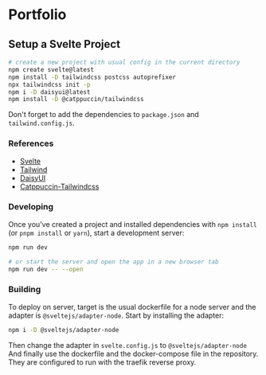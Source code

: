# Portfolio

## Setup a Svelte Project

```bash
# create a new project with usual config in the current directory
npm create svelte@latest
npm install -D tailwindcss postcss autoprefixer
npx tailwindcss init -p
npm i -D daisyui@latest
npm install -D @catppuccin/tailwindcss
```

Don't forget to add the dependencies to `package.json` and `tailwind.config.js`.

### References

- [Svelte](https://svelte.dev/)
- [Tailwind](https://tailwindcss.com/)
- [DaisyUI](https://daisyui.com/)
- [Catppuccin-Tailwindcss](https://github.com/catppuccin/tailwindcss)

### Developing

Once you've created a project and installed dependencies with `npm install` (or `pnpm install` or `yarn`), start a development server:

```bash
npm run dev

# or start the server and open the app in a new browser tab
npm run dev -- --open
```

### Building

To deploy on server, target is the usual dockerfile for a node server and the adapter is `@sveltejs/adapter-node`.
Start by installing the adapter:

```bash
npm i -D @sveltejs/adapter-node
```

Then change the adapter in `svelte.config.js` to `@sveltejs/adapter-node`
And finally use the dockerfile and the docker-compose file in the repository.
They are configured to run with the traefik reverse proxy.
